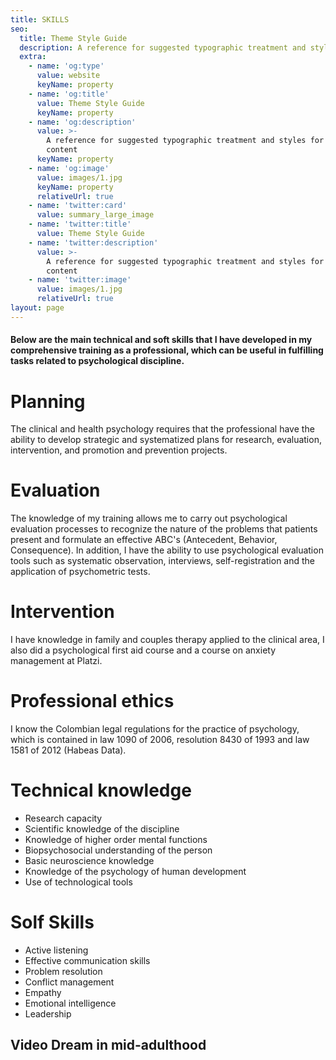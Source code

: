 ```yaml
---
title: SKILLS
seo:
  title: Theme Style Guide
  description: A reference for suggested typographic treatment and styles for your content
  extra:
    - name: 'og:type'
      value: website
      keyName: property
    - name: 'og:title'
      value: Theme Style Guide
      keyName: property
    - name: 'og:description'
      value: >-
        A reference for suggested typographic treatment and styles for your
        content
      keyName: property
    - name: 'og:image'
      value: images/1.jpg
      keyName: property
      relativeUrl: true
    - name: 'twitter:card'
      value: summary_large_image
    - name: 'twitter:title'
      value: Theme Style Guide
    - name: 'twitter:description'
      value: >-
        A reference for suggested typographic treatment and styles for your
        content
    - name: 'twitter:image'
      value: images/1.jpg
      relativeUrl: true
layout: page
---
```

#### Below are the main technical and soft skills that I have developed in my comprehensive training as a professional, which can be useful in fulfilling tasks related to psychological discipline.

# Planning

The clinical and health psychology requires that the professional have the ability to develop strategic and systematized plans for research, evaluation, intervention, and promotion and prevention projects.

# Evaluation

The knowledge of my training allows me to carry out psychological evaluation processes to recognize the nature of the problems that patients present and formulate an effective ABC's (Antecedent, Behavior, Consequence). In addition, I have the ability to use psychological evaluation tools such as systematic observation, interviews, self-registration and the application of psychometric tests.

# Intervention

I have knowledge in family and couples therapy applied to the clinical area, I also did a psychological first aid course and a course on anxiety management at Platzi.

# Professional ethics

I know the Colombian legal regulations for the practice of psychology, which is contained in law 1090 of 2006, resolution 8430 of 1993 and law 1581 of 2012 (Habeas Data).

# Technical knowledge

*   Research capacity
*   Scientific knowledge of the discipline
*   Knowledge of higher order mental functions
*   Biopsychosocial understanding of the person
*   Basic neuroscience knowledge
*   Knowledge of the psychology of human development
*   Use of technological tools

# Solf Skills

*   Active listening
*   Effective communication skills
*   Problem resolution
*   Conflict management
*   Empathy
*   Emotional intelligence
*   Leadership

## Video Dream in mid-adulthood 
